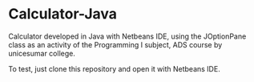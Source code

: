 # Calculator-Java

Calculator developed in Java with Netbeans IDE, using the JOptionPane class as an activity of the Programming I subject, ADS course by unicesumar college. 

To test, just clone this repository and open it with Netbeans IDE. 
